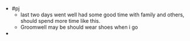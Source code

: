 - #pj
	- last two days went well had some good time with family and others, should spend more time like this.
	- Groomwell may be should wear shoes when i go
-